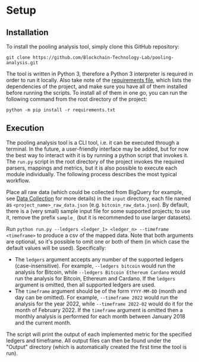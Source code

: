 # Setup

## Installation

To install the pooling analysis tool, simply clone this GitHub repository:

    git clone https://github.com/Blockchain-Technology-Lab/pooling-analysis.git

The tool is written in Python 3, therefore a Python 3 interpreter is required in order to run it locally.
Also take note of the [requirements file](requirements.txt), which lists the dependencies of the project, and make
sure you have all of them installed before running the scripts. To install all of them in one go, you can run the 
following command from the root directory of the project:

    python -m pip install -r requirements.txt


## Execution

The pooling analysis tool is a CLI tool, i.e. it can be executed through a terminal. In the future, a user-friendly 
interface may be added, but for now the best way to interact with it is by running a python script that invokes it. 
The `run.py` script in the root directory of the project invokes the required parsers, mappings and metrics, but it is 
also possible to execute each module individually. The following process describes the most typical workflow.

Place all raw data (which could be collected from BigQuery for example, see [Data Collection](data.md) for more details) 
in the `input` directory, each file named as `<project_name>_raw_data.json` (e.g. `bitcoin_raw_data.json`). By default, 
there is a (very small) sample input file for some supported projects; to use it, remove the prefix `sample_` (but it is 
recommended to use larger datasets).

Run `python run.py --ledgers <ledger_1> <ledger_n> --timeframe <timeframe>` to produce a csv of the mapped data. 
Note that both arguments are optional, so it's possible to omit one or both of them (in which case the default values 
will be used). Specifically:

- The `ledgers` argument accepts any number of the supported ledgers (case-insensitive). For example, `--ledgers bitcoin` 
would run the analysis for Bitcoin, while `--ledgers Bitcoin Ethereum Cardano` would run the analysis for Bitcoin, 
Ethereum and Cardano. If the `ledgers` argument is omitted, then all supported ledgers are used. 
- The `timeframe` argument should be of the form `YYYY-MM-DD` (month and day can be omitted). For example, 
`--timeframe 2022` would run the analysis for the year 2022, while `--timeframe 2022-02` would do it for the month of 
February 2022. If the `timeframe` argument is omitted then a monthly analysis is performed for each month between 
January 2018 and the current month.

The script will print the output of each implemented metric for the specified ledgers and timeframe.
All output files can then be found under the "Output" directory (which is automatically created the first time the tool 
is run).